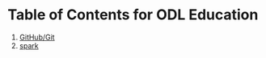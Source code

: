 # Table of Contents for ODL Education
1. [GitHub/Git](GitHub)
2. [spark](https://github.com/alonzi/spark-intro)
